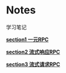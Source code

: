 # Notes

学习笔记

[**section1 一元RPC**](./section.md)



[**section2 流式响应RPC**](./section2.md)



[**section3 流式请求RPC**](./section3.md)

